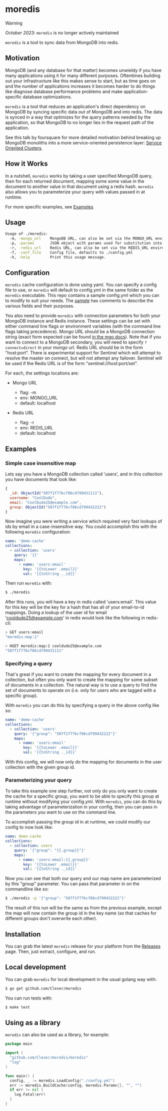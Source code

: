 # moredis

> [!WARNING]
> _October 2023_: `moredis` is no longer actively maintained

`moredis` is a tool to sync data from MongoDB into redis.

## Motivation

MongoDB (and any database for that matter) becomes unwieldy if you have many applications using it for many different purposes.
Oftentimes building out your infrastructure like this makes sense to start, but as time goes on and the number of applications increases it becomes harder to do things like diagnose database performance problems and make application-specific database optimizations.

`moredis` is a tool that reduces an application's direct dependency on MongoDB by syncing specific data out of MongoDB and into redis.
The data is synced in a way that optimizes for the query patterns needed by the application, so that MongoDB to no longer lies in the request path of the application.

See this talk by foursquare for more detailed motivation behind breaking up MongoDB monoliths into a more service-oriented persistence layer: [Service Oriented Clusters](https://www.mongodb.com/presentations/service-oriented-clusters-foursquare-0).

## How it Works

In a nutshell, `moredis` works by taking a user specified MongoDB query, then for each returned document, mapping some some value in the document to another value in that document using a redis hash.  `moredis` also allows you to parameterize your query with values passed in at runtime.

For more specific examples, see [Examples](#examples)

## Usage
```bash
Usage of ./moredis:
  -m, -mongo_url    MongoDB URL, can also be set via the MONGO_URL environment variable
  -p, -params       JSON object with params used for substitution into queries and collection names in config.yml
  -r, -redis_url    Redis URL, can also be set via the REDIS_URL environment variable
  -f, -conf_file    Config file, defaults to ./config.yml
  -h, -help         Print this usage message.
```

## Configuration

`moredis` cache configuration is done using yaml.  You can specify a config file to use, or `moredis` will default to config.yml in the same folder as the `moredis` executable.  This repo contains a sample config.yml which you can to modify to suit your needs.  The [sample](./config.yml) has comments to describe the various fields and their purposes.

You also need to provide `moredis` with connection parameters for both your MongoDB instance and Redis instance.  These settings can be set with either command line flags or environment variables (with the command line flags taking precedence).  Mongo URL should be a MongoDB connection string (exact form expected can be found [in the mgo docs](http://godoc.org/gopkg.in/mgo.v2#Dial)).  Note that if you want to connect to a MongoDB secondary, you will need to specify `?connect=direct` in your mongo url.  Redis URL should be in the form "host:port".  There is experimental support for Sentinel which will attempt to resolve the master on connect, but will not attempt any failover.  Sentinel will be used if the Redis URL is of the form "sentinel://host:port/set".

For each, the settings locations are:

* Mongo URL
    * flag: -m
    * env: MONGO_URL
    * default: localhost

* Redis URL
    * flag: -r
    * env: REDIS_URL
    * default: localhost

## Examples

### Simple case insensitive map

Lets say you have a MongoDB collection called 'users', and in this collection you have documents that look like:

```javascript
{
  _id: ObjectId("507f1f77bcf86cd799431111"),
  username: "CoolDude",
  email: "CoolDude25@example.com",
  group: ObjectId("507f1f77bcf86cd799432222")
}
```

Now imagine you were writing a service which required very fast lookups of ids by email in a case-insensitive way.  You could accomplish this with the following `moredis` configuration:

```yaml
name: 'demo-cache'
collections:
  - collection: 'users'
    query: '{}'
    maps:
      - name: 'users:email'
        key: '{{toLower .email}}'
        val: '{{toString ._id}}'
```

Then run `moredis` with:

```bash
$ ./moredis
```

After this runs, you will have a key in redis called 'users:email'.  This value for this key will be the key for a hash that has all of your email-to-id mappings.  Doing a lookup of the user id for email 'cooldude25@example.com' in redis would look like the following in redis-cli:

```bash
> GET users:email
"moredis:map:1"

> HGET moredis:map:1 cooldude25@example.com
"507f1f77bcf86cd799431111"
```

### Specifying a query

That's great if you want to create the mapping for every document in a collection, but often you only want to create the mapping for some subset of documents in a collection.  The natural way is to use a query to find the set of documents to operate on (i.e. only for users who are tagged with a specific group).

With `moredis` you can do this by specifying a query in the above config like so:

```yaml
name: 'demo-cache'
collections:
  - collection: 'users'
    query: '{"group": "507f1f77bcf86cd799432222"}'
    maps:
      - name: 'users:email'
        key: '{{toLower .email}}'
        val: '{{toString ._id}}'
```

With this config, we will now only do the mapping for documents in the user collection with the given group id.

### Parameterizing your query

To take this example one step further, not only do you only want to create the cache for a specific group, you want to be able to specify this group at runtime without modifying your config.yml.  With `moredis`, you can do this by taking advantage of parameterization in your config, then you can pass in the parameters you want to use on the command line.

To accomplish passing the group id in at runtime, we could modify our config to now look like:

```yaml
name: demo-cache
collections:
  - collection: users
    query: '{"group": "{{.group}}"}'
    maps:
      - name: 'users:email:{{.group}}'
        key: '{{toLower .email}}'
        val: '{{toString ._id}}'
```

Now you can see that both our query and our map name are parameterized by this "group" parameter.  You can pass that parameter in on the commandline like so:

```bash
$ ./moredis -p '{"group": "507f1f77bcf86cd799432222"}'
```

The result of this run will be the same as from the previous example, except the map will now contain the group id in the key name (so that caches for different groups don't overwrite each other).

## Installation

You can grab the latest `moredis` release for your platform from the [Releases](https://github.com/Clever/moredis/releases) page.  Then, just extract, configure, and run.

## Local development

You can grab `moredis` for local development in the usual golang way with:

```bash
$ go get github.com/Clever/moredis
```

You can run tests with:

```bash
$ make test
```

## Using as a library

`moredis` can also be used as a library, for example:

```go
package main

import (
  "github.com/Clever/moredis/moredis"
  "log"
)

func main() {
  config, _ := moredis.LoadConfig("./config.yml")
  err := moredis.BuildCache(config, moredis.Params{}, "", "")
  if err != nil {
    log.Fatal(err)
  }
}
```

